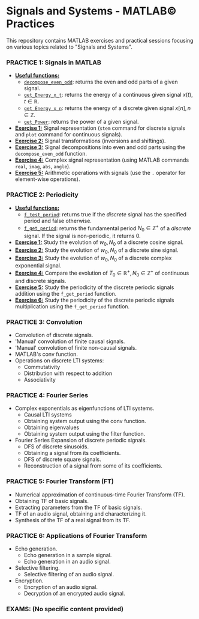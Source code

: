 # **Signals and Systems - MATLAB© Practices**

This repository contains MATLAB exercises and practical sessions focusing on various topics related to "Signals and Systems".

### PRACTICE 1: Signals in MATLAB
- [**Useful functions:**](https://github.com/lucasmr19/Signals-and-Systems/tree/main/Practice%201/Useful%20functions)
    - [`decompose_even_odd`](https://github.com/lucasmr19/Signals-and-Systems/blob/main/Practice%201/Useful%20functions/decompose_even_odd.m): returns the even and odd parts of a given signal.
    - [`get_Energy_x_t`](https://github.com/lucasmr19/Signals-and-Systems/blob/main/Practice%201a/Useful%20functions/get_Energy_x_t.m): returns the energy of a continuous given signal $x(t), t \in \mathbb{R}$.
    - [`get_Energy_x_n`](https://github.com/lucasmr19/Signals-and-Systems/blob/main/Practice%201/Useful%20functions/get_Energy_x_n.m): returns the energy of a discrete given signal $x[n], n \in \mathbb{Z}$.
    - [`get_Power`](https://github.com/lucasmr19/Signals-and-Systems/blob/main/Practice%201/Useful%20functions/get_Power.m): returns the power of a given signal.
- [**Exercise 1:**](https://github.com/lucasmr19/Signals-and-Systems/blob/main/Practice%201/exercise_1.m) Signal representation (`stem` command for discrete signals and `plot` command for continuous signals).
- [**Exercise 2:**](https://github.com/lucasmr19/Signals-and-Systems/blob/main/Practice%201/exercise_2.m) Signal transformations (inversions and shiftings).
- [**Exercise 3:**](https://github.com/lucasmr19/Signals-and-Systems/blob/main/Practice%201/exercise_3.m) Signal decompositions into even and odd parts using the `decompose_even_odd` function.
- [**Exercise 4:**](https://github.com/lucasmr19/Signals-and-Systems/blob/main/Practice%201/exercise_4.m) Complex signal representation (using MATLAB commands `real`, `imag`, `abs`, `angle`).
- [**Exercise 5:**](https://github.com/lucasmr19/Signals-and-Systems/blob/main/Practice%201/exercise_5.m) Arithmetic operations with signals (use the `.` operator for element-wise operations).

### PRACTICE 2: Periodicity
- [**Useful functions:**](https://github.com/lucasmr19/Signals-and-Systems/tree/main/Practice%202/Useful%20functions)
    - [`f_test_period`](https://github.com/lucasmr19/Signals-and-Systems/blob/main/Practice%202/Useful%20functions/f_test_period.m): returns true if the *discrete* signal has the specified period and false otherwise.
    - [`f_get_period`](https://github.com/lucasmr19/Signals-and-Systems/blob/main/Practice%202/Useful%20functions/f_get_period.m): returns the fundamental period $N_0 \in \mathbb{Z}^+$ of a *discrete* signal. If the signal is non-periodic, it returns 0.
- [**Exercise 1:**](https://github.com/lucasmr19/Signals-and-Systems/blob/main/Practice%202/exercise_1.m) Study the evolution of $w_0, N_0$ of a discrete cosine signal.
- [**Exercise 2:**](https://github.com/lucasmr19/Signals-and-Systems/blob/main/Practice%202/exercise_2.m) Study the evolution of $w_0, N_0$ of a discrete sine signal.
- [**Exercise 3:**](https://github.com/lucasmr19/Signals-and-Systems/blob/main/Practice%202/exercise_3.m) Study the evolution of $w_0, N_0$ of a discrete complex exponential signal.
- [**Exercise 4:**](https://github.com/lucasmr19/Signals-and-Systems/blob/main/Practice%202/exercise_4.m) Compare the evolution of $T_0 \in \mathbb{R^+}, N_0 \in \mathbb{Z}^+$ of continuous and discrete signals.
- [**Exercise 5:**](https://github.com/lucasmr19/Signals-and-Systems/blob/main/Practice%202/exercise_5.m) Study the periodicity of the discrete periodic signals addition using the `f_get_period` function.
- [**Exercise 6:**](https://github.com/lucasmr19/Signals-and-Systems/blob/main/Practice%202/exercise_6.m) Study the periodicity of the discrete periodic signals multiplication using the `f_get_period` function.

### PRACTICE 3: Convolution
- Convolution of discrete signals.
- 'Manual' convolution of finite causal signals.
- 'Manual' convolution of finite non-causal signals.
- MATLAB's conv function.
- Operations on discrete LTI systems:
  - Commutativity
  - Distribution with respect to addition
  - Associativity

### PRACTICE 4: Fourier Series
- Complex exponentials as eigenfunctions of LTI systems.
  - Causal LTI systems
  - Obtaining system output using the conv function.
  - Obtaining eigenvalues
  - Obtaining system output using the filter function.
- Fourier Series Expansion of discrete periodic signals.
  - DFS of discrete sinusoids.
  - Obtaining a signal from its coefficients.
  - DFS of discrete square signals.
  - Reconstruction of a signal from some of its coefficients.

### PRACTICE 5: Fourier Transform (FT)
- Numerical approximation of continuous-time Fourier Transform (TF).
- Obtaining TF of basic signals.
- Extracting parameters from the TF of basic signals.
- TF of an audio signal, obtaining and characterizing it.
- Synthesis of the TF of a real signal from its TF.

### PRACTICE 6: Applications of Fourier Transform
- Echo generation.
  - Echo generation in a sample signal.
  - Echo generation in an audio signal.
- Selective filtering.
  - Selective filtering of an audio signal.
- Encryption.
  - Encryption of an audio signal.
  - Decryption of an encrypted audio signal.

### EXAMS: (No specific content provided)
